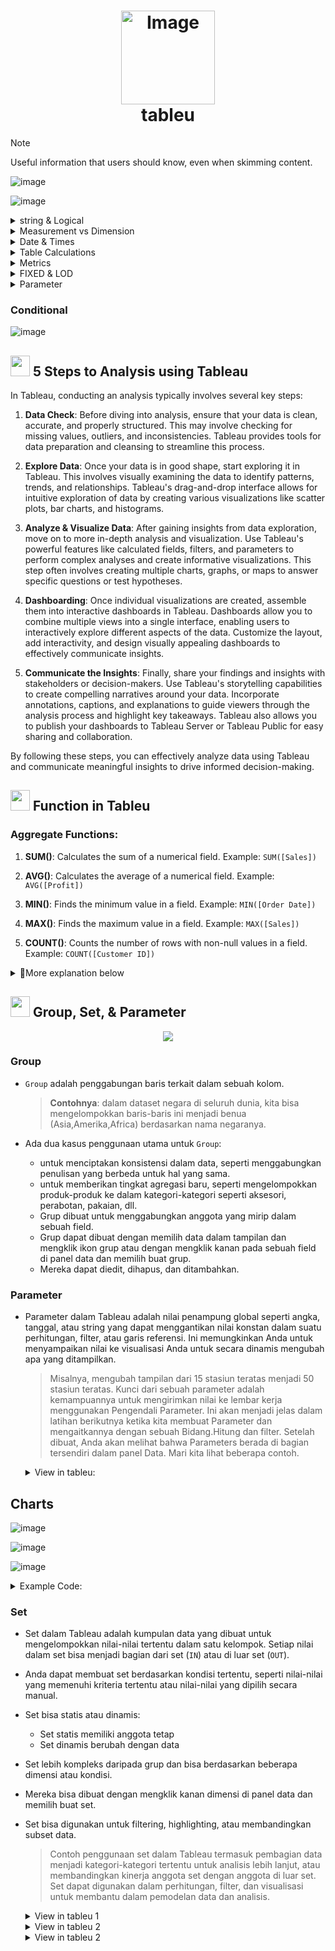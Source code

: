  <h1 align="center">
     <img src="https://github.com/Data-Portofolio/tableu-quick-start/assets/133883292/e52a1f2f-16e0-4cd2-907b-a388b916a4af" alt="Image" width="150" height="auto"/>
    <br>
    tableu</h1>
    
> [!NOTE]
> Useful information that users should know, even when skimming content.
    
![image](https://github.com/Data-Portofolio/tableu-quick-start/assets/133883292/0661dc87-1d3f-4656-9e20-9d03e9a80f40)


![image](https://github.com/Data-Portofolio/tableu-quick-start/assets/133883292/5ff5eebb-84ad-4d17-8c01-acbca4c42a9d)

<details><summary>string & Logical</summary>
## String
 
![image](https://github.com/Data-Portofolio/tableu-quick-start/assets/133883292/0338b9cd-4e36-4860-8621-4f4d4491b018)
![image](https://github.com/Data-Portofolio/tableu-quick-start/assets/133883292/150bcd77-6623-4c35-a749-d691dc38f435)

## Logical
![image](https://github.com/Data-Portofolio/tableu-quick-start/assets/133883292/cbdd9864-4ce8-4724-94e3-8f39a6a0ac0d)
![image](https://github.com/Data-Portofolio/tableu-quick-start/assets/133883292/2e329149-0330-4028-8ac9-3812cf73884d)
![image](https://github.com/Data-Portofolio/tableu-quick-start/assets/133883292/14024ae4-d380-46cc-bc8b-6780cd35ccb4)

 
</details>

<details><summary>Measurement vs Dimension </summary>
 
 ![image](https://github.com/Data-Portofolio/tableu-quick-start/assets/133883292/0cdbd8ce-5c2d-4b31-a732-52c806801728)

![image](https://github.com/Data-Portofolio/tableu-quick-start/assets/133883292/7232c987-8c66-4e7d-bf39-f53570d33a9d)

 
 ## Fixed
![image](https://github.com/Data-Portofolio/tableu-quick-start/assets/133883292/1abf3a15-525d-43b5-992f-dba8618b8791)
![image](https://github.com/Data-Portofolio/tableu-quick-start/assets/133883292/23a45e64-057f-4fdb-9d23-12a282689544)
![image](https://github.com/Data-Portofolio/tableu-quick-start/assets/133883292/a81d1395-4883-43e6-afda-ef398ff77c93)
![image](https://github.com/Data-Portofolio/tableu-quick-start/assets/133883292/64f42d1d-ad01-497c-a85d-2ed9b270f927)
![image](https://github.com/Data-Portofolio/tableu-quick-start/assets/133883292/e209146c-bf5b-4639-a738-a606340e6b03)
![image](https://github.com/Data-Portofolio/tableu-quick-start/assets/133883292/bebf4ee5-5ac4-4a9f-aa4d-9b5eed375eb0)
![image](https://github.com/Data-Portofolio/tableu-quick-start/assets/133883292/620899aa-8ab6-416b-bd2a-ef5af10c553d)
![image](https://github.com/Data-Portofolio/tableu-quick-start/assets/133883292/4fa55cf6-c1d3-4b97-b53a-70516ae3e083)


## Include & Exclude

![image](https://github.com/Data-Portofolio/tableu-quick-start/assets/133883292/84fc626f-a6e9-4dd2-b847-271c789bd26d)
![image](https://github.com/Data-Portofolio/tableu-quick-start/assets/133883292/ad721f4c-21a2-44ff-9e06-982eab823607)
![image](https://github.com/Data-Portofolio/tableu-quick-start/assets/133883292/21c3c97a-c8a8-4493-9a3c-4b3163758efd)
![image](https://github.com/Data-Portofolio/tableu-quick-start/assets/133883292/be759949-ac94-4a74-840f-912304eb650f)
![image](https://github.com/Data-Portofolio/tableu-quick-start/assets/133883292/8a1d3a84-5df3-42ff-b65e-1fbeb0199481)


</details>

<details><summary> Date & Times</summary>
 
![image](https://github.com/Data-Portofolio/tableu-quick-start/assets/133883292/d7a774db-f219-4343-8cff-f2e2aadfd3f8)
![image](https://github.com/Data-Portofolio/tableu-quick-start/assets/133883292/32ffd1e2-92ea-4ec7-85f7-d6e00d07a0e7)
![image](https://github.com/Data-Portofolio/tableu-quick-start/assets/133883292/3f20eeab-4a42-4622-bca1-4f667295b450)
![image](https://github.com/Data-Portofolio/tableu-quick-start/assets/133883292/31d05803-b1e7-4e08-9165-296fa45acb6e)
![image](https://github.com/Data-Portofolio/tableu-quick-start/assets/133883292/9c333f37-f941-4bbe-b747-6213b0c33949)
![image](https://github.com/Data-Portofolio/tableu-quick-start/assets/133883292/f8831ed9-0240-4721-af6d-cd400782ba4b)
![image](https://github.com/Data-Portofolio/tableu-quick-start/assets/133883292/0c956c0d-67b2-4523-a707-b8cf387d5d68)
![image](https://github.com/Data-Portofolio/tableu-quick-start/assets/133883292/a51a5ee2-50aa-4fce-840d-02e60f904b5e)

 ![image](https://github.com/Data-Portofolio/tableu-quick-start/assets/133883292/c504ef3b-e8f0-4996-9de9-a2888c4ae8b3)
![image](https://github.com/Data-Portofolio/tableu-quick-start/assets/133883292/929c07e2-4fdc-48bd-82bd-0131d44cc7a2)
![image](https://github.com/Data-Portofolio/tableu-quick-start/assets/133883292/cfc44523-420e-44a2-83c5-ad9b5e81cc7b)

</details>
<details><summary>Table Calculations </summary>

![image](https://github.com/Data-Portofolio/tableu-quick-start/assets/133883292/5cc28c23-47df-4f27-bc9a-6cbfa89e8568)
</details>

<details><summary>Metrics</summary>
 
<details><summary>1. Gross Profit</summary>
 
## Gross Profit 

 Untuk menghitung gross profit (keuntungan kotor) di Tableau menggunakan ekspresi LOD, Anda dapat menggunakan rumus yang mempertimbangkan penjualan dan biaya produk. Berikut adalah cara umum untuk menghitung gross profit:

```plaintext
Gross Profit = Total Penjualan - Total Biaya Produk
```

Dalam hal ini, Anda mungkin memiliki kolom atau bidang untuk total penjualan dan total biaya produk. Anda kemudian dapat menggunakan ekspresi LOD untuk menghitung gross profit dengan mempertahankan agregasi dari dimensi lainnya.

Berikut adalah contoh ekspresi LOD untuk menghitung gross profit di Tableau:

```plaintext
{FIXED [Product]: SUM([Sales])} - {FIXED [Product]: SUM([Cost])}
```

Di sini, kita menggunakan ekspresi FIXED LOD untuk menjaga agregasi dari dimensi produk (Product) dan kemudian menghitung total penjualan (SUM([Sales])) dan total biaya (SUM([Cost])) untuk setiap produk. Kemudian kita mengurangkan total biaya produk dari total penjualan untuk mendapatkan gross profit.

Pastikan bahwa Anda telah mengganti `[Product]`, `[Sales]`, dan `[Cost]` dengan nama dimensi dan metrik yang sesuai dalam data Anda. Dengan menggunakan ekspresi LOD ini dalam pengaturan perhitungan di Tableau, Anda dapat dengan mudah menampilkan gross profit di visualisasi Anda.

![image](https://github.com/Data-Portofolio/tableu-quick-start/assets/133883292/afc2d258-ddec-4148-95cc-fddbbdbbf0be)


## % of Gross Profit
Untuk menghitung persentase dari keuntungan kotor (gross profit) terhadap total penjualan, Anda dapat menggunakan ekspresi LOD dalam Tableau. Persentase dari gross profit biasanya dihitung dengan rumus:

![image](https://github.com/Data-Portofolio/tableu-quick-start/assets/133883292/ce726ed5-0985-431a-b54d-40a172371a2c)


Di bawah ini adalah contoh cara Anda bisa menghitungnya dalam Tableau menggunakan ekspresi LOD:

```plaintext
({FIXED [Product]: SUM([Sales])} - {FIXED [Product]: SUM([Cost])}) / {FIXED : SUM([Sales])} * 100
```

Dalam rumus di atas:
- `{FIXED [Product]: SUM([Sales])} - {FIXED [Product]: SUM([Cost])}` menghitung gross profit seperti yang telah dijelaskan sebelumnya.
- `{FIXED : SUM([Sales])}` menghitung total penjualan secara keseluruhan tanpa memperhatikan dimensi lain.

Kemudian, kita membagi gross profit dengan total penjualan dan mengalikan dengan 100 untuk mendapatkan persentase dari gross profit terhadap total penjualan.

Pastikan untuk mengganti `[Product]`, `[Sales]`, dan `[Cost]` dengan nama dimensi dan metrik yang sesuai dalam dataset Anda.

Dengan menggunakan ekspresi LOD ini dalam perhitungan di Tableau, Anda dapat menampilkan persentase dari keuntungan kotor dalam visualisasi Anda.


![image](https://github.com/Data-Portofolio/tableu-quick-start/assets/133883292/7d8ed15d-f409-4e73-8734-ccbdcaf927d8)


</details>

<details><summary>2. CAGR</summary>
 
CAGR (Compound Annual Growth Rate) adalah ukuran untuk mengukur laju pertumbuhan suatu investasi atau bisnis selama periode waktu tertentu, dengan mengasumsikan pertumbuhan yang merata dari tahun ke tahun dalam periode tersebut. CAGR sering digunakan untuk mengevaluasi kinerja investasi atau bisnis dalam jangka waktu yang panjang.

![image](https://github.com/Data-Portofolio/tableu-quick-start/assets/133883292/ca37d6b4-a1b3-49b7-8e4a-7d086059eac2)


CAGR memberikan gambaran yang lebih akurat tentang pertumbuhan, karena mencerminkan pertumbuhan yang berkelanjutan dari waktu ke waktu, dan mengabaikan fluktuasi tahunan yang mungkin terjadi.

Dalam konteks Tableau, Anda dapat menghitung CAGR dengan menggunakan perhitungan kustom atau ekspresi LOD, tergantung pada struktur data Anda dan tingkat kompleksitas yang Anda perlukan. Anda dapat menggunakan data historis untuk menghitung CAGR dari kinerja bisnis atau investasi dalam visualisasi Anda.
 
![image](https://github.com/Data-Portofolio/tableu-quick-start/assets/133883292/08a6a00f-ab18-4dc3-bc76-78dfd9113b39)

 
</details>

</details>


<details><summary>FIXED & LOD </summary>
 
Di dalam Tableau, Fixed dan LOD (Level of Detail) adalah dua jenis pernyataan yang memungkinkan Anda untuk mengontrol tingkat detail atau granularitas dari perhitungan Anda dalam visualisasi data. Mari kita jelaskan keduanya:

1. **Fixed Expression:**
   - Ekspresi Fixed memungkinkan Anda untuk menghitung nilai yang berdasarkan dimensi tertentu, tanpa memperhitungkan dimensi lain dalam tampilan.
   - Misalnya, Anda memiliki data penjualan yang mencakup berbagai kategori produk dan wilayah geografis. Anda ingin menghitung total penjualan untuk setiap kategori produk, tetapi Anda ingin mengabaikan perbedaan wilayah. Dalam hal ini, Anda dapat menggunakan ekspresi Fixed untuk menghitung total penjualan untuk setiap kategori produk tanpa memperdulikan wilayah.
   - Rumus umum untuk Fixed Expression: `{FIXED [dimension]: aggregation expression}`
   - Contoh: `{FIXED [Category]: SUM([Sales])}` akan menghitung total penjualan untuk setiap kategori produk, tanpa memperhatikan dimensi lain seperti wilayah.

2. **LOD Expression (Level of Detail):**
   - Ekspresi LOD memungkinkan Anda untuk secara eksplisit mengontrol tingkat detail perhitungan Anda dalam visualisasi data.
   - Anda dapat menggunakan LOD Expression ketika Anda ingin menghitung sesuatu pada tingkat detail yang berbeda dari visualisasi Anda.
   - LOD Expression memiliki tiga jenis utama:
     - **INCLUDE**: Menghitung ekspresi LOD berdasarkan dimensi yang Anda tentukan, mempertahankan agregasi dari dimensi lain.
     - **EXCLUDE**: Menghitung ekspresi LOD dengan mengabaikan dimensi yang Anda tentukan, mempertahankan agregasi dari dimensi lain.
     - **FIXED**: Menghitung ekspresi LOD pada tingkat detail yang Anda tentukan, mengabaikan dimensi dalam visualisasi.
   - Rumus umum untuk LOD Expression: `{INCLUDE/EXCLUDE/FIXED [dimension]: aggregation expression}`
   - Contoh: `{INCLUDE [Category]: SUM([Sales])}` akan menghitung total penjualan untuk setiap kategori produk, tetapi akan mempertahankan agregasi dari dimensi lain seperti wilayah.

Perbedaan utama antara Fixed dan LOD Expression terletak pada cara mereka memperlakukan dimensi dalam perhitungan. Fixed Expression memperlakukan dimensi yang ditentukan sebagai tingkat detail tetap tanpa memperhatikan dimensi lainnya, sementara LOD Expression memungkinkan Anda untuk secara fleksibel mengontrol tingkat detail perhitungan Anda berdasarkan dimensi tertentu atau keseluruhan tampilan.
![image](https://github.com/Data-Portofolio/tableu-quick-start/assets/133883292/f4625996-6f09-4323-a512-c39ff58d9c59)
![image](https://github.com/Data-Portofolio/tableu-quick-start/assets/133883292/d65bdf0c-c889-47f4-ac4c-f8eb667af67d)
![image](https://github.com/Data-Portofolio/tableu-quick-start/assets/133883292/d38b603a-d363-4181-8fc7-56417c7716aa)


 
</details>

<details><summary>Parameter </summary>

 ### Parameter  1
 ![image](https://github.com/Data-Portofolio/tableu-quick-start/assets/133883292/334ed3be-ee0b-4e0e-999b-0fd3da941fc9)
![image](https://github.com/Data-Portofolio/tableu-quick-start/assets/133883292/c8ad27fa-cfb6-4616-95b4-f01825af3b4b)


 ### Parameter  2
 ![image](https://github.com/Data-Portofolio/tableu-quick-start/assets/133883292/0f037cf3-9419-4f59-94d8-351d4e4d8d6d)

![image](https://github.com/Data-Portofolio/tableu-quick-start/assets/133883292/17d4628b-b53e-4eb0-b3e4-bf24a7a32175)

 
</details>

### Conditional
![image](https://github.com/Data-Portofolio/tableu-quick-start/assets/133883292/7067b04f-ba18-46c2-a78c-3ca2414c7620)


## <img src="https://github.com/Data-Portofolio/tableu-quick-start/assets/133883292/ba90152c-0ebb-417d-b036-ab43bd6c4e54" width="31" height="33"> 5 Steps to Analysis using Tableau

In Tableau, conducting an analysis typically involves several key steps:

1. **Data Check**: Before diving into analysis, ensure that your data is clean, accurate, and properly structured. This may involve checking for missing values, outliers, and inconsistencies. Tableau provides tools for data preparation and cleansing to streamline this process.

2. **Explore Data**: Once your data is in good shape, start exploring it in Tableau. This involves visually examining the data to identify patterns, trends, and relationships. Tableau's drag-and-drop interface allows for intuitive exploration of data by creating various visualizations like scatter plots, bar charts, and histograms.

3. **Analyze & Visualize Data**: After gaining insights from data exploration, move on to more in-depth analysis and visualization. Use Tableau's powerful features like calculated fields, filters, and parameters to perform complex analyses and create informative visualizations. This step often involves creating multiple charts, graphs, or maps to answer specific questions or test hypotheses.

4. **Dashboarding**: Once individual visualizations are created, assemble them into interactive dashboards in Tableau. Dashboards allow you to combine multiple views into a single interface, enabling users to interactively explore different aspects of the data. Customize the layout, add interactivity, and design visually appealing dashboards to effectively communicate insights.

5. **Communicate the Insights**: Finally, share your findings and insights with stakeholders or decision-makers. Use Tableau's storytelling capabilities to create compelling narratives around your data. Incorporate annotations, captions, and explanations to guide viewers through the analysis process and highlight key takeaways. Tableau also allows you to publish your dashboards to Tableau Server or Tableau Public for easy sharing and collaboration.

By following these steps, you can effectively analyze data using Tableau and communicate meaningful insights to drive informed decision-making.

## <img src="https://github.com/Data-Portofolio/tableu-quick-start/assets/133883292/0748103a-61ef-4c28-a641-6821fbdbd014" width="31" height="33"> Function in Tableu

### Aggregate Functions:
1. **SUM()**: Calculates the sum of a numerical field.
   Example: `SUM([Sales])`

2. **AVG()**: Calculates the average of a numerical field.
   Example: `AVG([Profit])`

3. **MIN()**: Finds the minimum value in a field.
   Example: `MIN([Order Date])`

4. **MAX()**: Finds the maximum value in a field.
   Example: `MAX([Sales])`

5. **COUNT()**: Counts the number of rows with non-null values in a field.
   Example: `COUNT([Customer ID])`

<details><summary>
🎯More explanation below</summary>
 
### Date Functions:
1. **DATEADD()**: Adds a specified interval to a date.
   Example: `DATEADD('year', 1, [Order Date])` adds one year to the Order Date.

2. **DATEDIFF()**: Calculates the difference between two dates.
   Example: `DATEDIFF('day', [Start Date], [End Date])` calculates the number of days between two dates.

3. **DATETRUNC()**: Truncates a date to a specified level of precision.
   Example: `DATETRUNC('quarter', [Order Date])` truncates the Order Date to the nearest quarter.

4. **DATEPART()**: Extracts a part of a date.
   Example: `DATEPART('month', [Order Date])` extracts the month from the Order Date.

5. **NOW()**: Returns the current date and time.
   Example: `NOW()` returns the current date and time.

6. **TODAY()**: Returns the current date.
   Example: `TODAY()` returns the current date without the time component.

7. **DATE()**: Creates a date from separate year, month, and day components.
   Example: `DATE(2022, 10, 15)` creates the date October 15, 2022.

8. **DATEPARSE()**: Parses a string into a date using a specified format.
   Example: `DATEPARSE('yyyy-MM-dd', '2022-10-15')` parses the string '2022-10-15' into a date.
    
### String Functions:
1. **LEFT()**: Returns the leftmost characters of a string.
   Example: `LEFT([Product Name], 5)` returns the first 5 characters of the Product Name.

2. **RIGHT()**: Returns the rightmost characters of a string.
   Example: `RIGHT([Customer Name], 3)` returns the last 3 characters of the Customer Name.

3. **MID()**: Returns a substring from within a string.
   Example: `MID([Description], 1, 10)` returns a substring of 10 characters starting from the 1st character of the Description.

4. **LEN()**: Returns the length of a string.
   Example: `LEN([Product Name])` returns the number of characters in the Product Name.

5. **UPPER()**: Converts a string to uppercase.
   Example: `UPPER([City])` converts the City name to uppercase.

6. **LOWER()**: Converts a string to lowercase.
   Example: `LOWER([Country])` converts the Country name to lowercase.

7. **TRIM()**: Removes leading and trailing spaces from a string.
   Example: `TRIM([Description])` removes leading and trailing spaces from the Description.

8. **REPLACE()**: Replaces occurrences of a substring within a string with another substring.
   Example: `REPLACE([Product Name], 'Chair', 'Table')` replaces 'Chair' with 'Table' in the Product Name.

9. **CONTAINS()**: Checks if a string contains another substring.
   Example: `CONTAINS('Hello, World!', 'World')` returns TRUE if 'Hello, World!' contains 'World'.

10. **FIND()**: Returns the position of a substring within a string.
    Example: `FIND('cat', 'The cat is on the mat')` returns 5 as 'cat' starts at the 5th position in the string.

11. **SPLIT()**: Splits a string into an array of substrings based on a delimiter.
    Example: `SPLIT('apple,orange,banana', ',')` returns an array containing 'apple', 'orange', and 'banana'.

12. **STR()**: Converts a value to a string.
    Example: `STR([Sales])` converts the Sales value to a string.

Certainly! Here are some logical functions in Tableau along with examples of their usage:

### Logical Functions:
1. **IF-THEN-ELSE**: Conditional statement that returns different results based on a condition.
   Example: `IF [Sales] > 1000 THEN 'High' ELSE 'Low' END` categorizes sales as 'High' if greater than 1000, otherwise 'Low'.

2. **CASE**: Conditional statement that evaluates multiple conditions.
   Example: 
   ```sql
   CASE 
       WHEN [Category] = 'Furniture' THEN 'Office Furniture'
       WHEN [Category] = 'Technology' THEN 'Electronics'
       ELSE 'Other' 
   END
   ```
   
3. **AND**: Logical AND operation.
    example:
    ```
    IF [Sales] > 1000 AND [Profit] > 500
    THEN 'High Profit' ELSE 'Low Profit'
    END` checks if both sales and profit are above certain thresholds.
    ```
5. **OR**: Logical OR operation.
   Example:
   ```
   IF [Region] = 'North' OR [Region] = 'South'
   THEN 'Northern or Southern Region' ELSE 'Other Regions'
   END` checks if the region is either 'North' or 'South'.
   ```
7. **NOT**: Logical NOT operation.
   Example:
   ```
   IF NOT ISNULL([Discount])
   THEN 'Discount Applied'
   ELSE 'No Discount Applied'
   END` checks if the discount field is not null.
   ```
These logical functions in Tableau are essential for implementing conditional logic in your data analysis. They allow you to control how your data is categorized, filtered, or displayed based on specific conditions.

### Number Functions:
1. **ABS()**: Returns the absolute value of a number.
   Example: `ABS([Profit])`

2. **ROUND()**: Rounds a number to a specified number of decimal places.
   Example: `ROUND([Discount], 2)`

### Table Calculation Functions:
1. **WINDOW_SUM()**: Calculates a running sum of a field within a specified window.
   Example: `WINDOW_SUM(SUM([Sales]))`

2. **RUNNING_SUM()**: Calculates a running sum of a field.
   Example: `RUNNING_SUM([Profit])`

### Type Conversion Functions:
1. **INT()**: Converts a value to an integer.
   Example: `INT([Quantity])`

2. **STR()**: Converts a value to a string.
   Example: `STR([Sales])`

### Statistical Functions:
1. **ZN()**: Replaces null values with zero.
   Example: `ZN([Sales])`

2. **NULLIF()**: Returns null if two expressions are equal.
   Example: `NULLIF([Profit], 0)`

Certainly! Here are some geographic functions in Tableau along with examples of their usage:

### Geographic Functions:
1. **MAKEPOINT()**: Creates a point geometry from latitude and longitude values.
   Example: `MAKEPOINT([Latitude], [Longitude])`

2. **DISTANCE()**: Calculates the distance between two points.
   Example: `DISTANCE([Origin], [Destination])`

3. **AREA()**: Calculates the area of a polygon.
   Example: `AREA([Polygon])`

4. **BUFFER()**: Creates a buffer zone around a point, line, or polygon.
   Example: `BUFFER([Location], 10, 'kilometers')`

5. **CONTAINS()**: Checks if one geometry contains another.
   Example: `CONTAINS([Polygon], [Point])`

6. **INTERSECTS()**: Checks if two geometries intersect.
   Example: `INTERSECTS([Polygon1], [Polygon2])`

7. **WITHIN()**: Checks if one geometry is within another.
   Example: `WITHIN([Point], [Polygon])`

These geographic functions are useful for spatial analysis and creating geospatial visualizations in Tableau. They allow you to perform operations such as calculating distances between locations, determining containment relationships, and creating buffer zones around points of interest.
</details>

##  <img src="https://github.com/Data-Portofolio/tableu-quick-start/assets/133883292/c5e7c50c-7eff-4ffb-bd44-129ff892dfbe" width="31" height="33"> Group, Set, & Parameter

<p align="center"> <img src="https://github.com/Data-Portofolio/tableu-quick-start/assets/133883292/ad6abd68-824c-4872-88ed-a9fb765390f2"></p>

### Group
- `Group` adalah penggabungan baris terkait dalam sebuah kolom.
  
  >**Contohnya**: dalam dataset negara di seluruh dunia, kita bisa mengelompokkan baris-baris ini menjadi benua (Asia,Amerika,Africa) berdasarkan nama negaranya.
  
- Ada dua kasus penggunaan utama untuk `Group`:
  - untuk menciptakan konsistensi dalam data, seperti menggabungkan penulisan yang berbeda untuk hal yang sama.
  - untuk memberikan tingkat agregasi baru, seperti mengelompokkan produk-produk ke dalam kategori-kategori seperti aksesori, perabotan, pakaian, dll.
  - Grup dibuat untuk menggabungkan anggota yang mirip dalam sebuah field.
  - Grup dapat dibuat dengan memilih data dalam tampilan dan mengklik ikon grup atau dengan mengklik kanan pada sebuah field di panel data dan memilih buat grup.
  - Mereka dapat diedit, dihapus, dan ditambahkan.
### Parameter
- Parameter dalam Tableau adalah nilai penampung global seperti angka, tanggal, atau string yang dapat menggantikan nilai konstan dalam suatu perhitungan, filter, atau garis referensi. Ini memungkinkan Anda untuk menyampaikan nilai ke visualisasi Anda untuk secara dinamis mengubah apa yang ditampilkan.

  > Misalnya, mengubah tampilan dari 15 stasiun teratas menjadi 50 stasiun teratas. Kunci dari sebuah parameter adalah kemampuannya untuk mengirimkan nilai ke lembar      kerja menggunakan Pengendali Parameter. Ini akan menjadi jelas dalam latihan berikutnya ketika kita membuat Parameter dan mengaitkannya dengan sebuah Bidang.Hitung  dan filter. Setelah dibuat, Anda akan melihat bahwa Parameters berada di bagian tersendiri dalam panel Data. Mari kita lihat beberapa contoh.

  <details><summary>View in tableu: </summary>

    ![image](https://github.com/Data-Portofolio/tableu-quick-start/assets/133883292/ec3ff6d0-1730-49f5-a326-4379eacd1aac)
  </details>

## Charts

![image](https://github.com/Data-Portofolio/tableu-quick-start/assets/133883292/281d0e61-88eb-45ce-86f3-b80eda77da32)

![image](https://github.com/Data-Portofolio/tableu-quick-start/assets/133883292/9972c8fe-fec9-44d5-85ef-05a24021d832)

![image](https://github.com/Data-Portofolio/tableu-quick-start/assets/133883292/4ce6f3cb-80fb-4d3c-91fc-d1ed75e7771d)


  <details><summary>Example Code:</summary>
   <br>
 
   #### Time Block
   
   ```sql
   IF DATEPART('hour', [Start Time]) >= 0 AND DATEPART('hour', [Start Time]) < 6 
       THEN 'Night'
   ELSEIF DATEPART('hour', [Start Time]) >= 6 AND DATEPART('hour', [Start Time]) < 12
       THEN 'Morning'
   ELSEIF DATEPART('hour', [Start Time]) >= 12 AND DATEPART('hour', [Start Time]) < 18
       THEN 'Afternoon'
   ELSE 
       'Evening'
   END
   ```

   ####  weekend or weekdays
   
   ```sql
   IF DATEPART('day', [Start Time])=1 
       or DATEPART('day', [Start Time])= 7
   THEN 'Weekend'
   ELSE 'Weekday'
   END
   ```
   
   #### Season
   
   ```sql
   IF  datepart('month', [Start Time])<3 THEN 'Winter'
   ELSEIF  datepart('month', [Start Time])<5 THEN 'Spring'
   ELSE 'Summer'
   END
   ```
   
   #### Trip Duration (hour)
   
   ```sql
   DATEDIFF('hour', [Start Time], [End Time])
   ```
   </details>

### Set
- Set dalam Tableau adalah kumpulan data yang dibuat untuk mengelompokkan nilai-nilai tertentu dalam satu kelompok. Setiap nilai dalam set bisa menjadi bagian dari set (`IN`) atau di luar set (`OUT`).
- Anda dapat membuat set berdasarkan kondisi tertentu, seperti nilai-nilai yang memenuhi kriteria tertentu atau nilai-nilai yang dipilih secara manual.
- Set bisa statis atau dinamis:
   - Set statis memiliki anggota tetap
   - Set dinamis berubah dengan data
- Set lebih kompleks daripada grup dan bisa berdasarkan beberapa dimensi atau kondisi.
- Mereka bisa dibuat dengan mengklik kanan dimensi di panel data dan memilih buat set.
- Set bisa digunakan untuk filtering, highlighting, atau membandingkan subset data.

  > Contoh penggunaan set dalam Tableau termasuk pembagian data menjadi kategori-kategori tertentu untuk analisis lebih lanjut, atau membandingkan kinerja anggota set     dengan anggota di luar set. Set dapat digunakan dalam perhitungan, filter, dan visualisasi untuk membantu dalam pemodelan data dan analisis.
   <details><summary>View in tableu 1</summary>
      <p align="center"> <img src="https://github.com/Data-Portofolio/tableu-quick-start/assets/133883292/9bef9779-c109-47b8-968a-85540d44b81d"></p>
   </details>
   <details><summary>View in tableu 2</summary>
      <p align="center"> <img src="https://github.com/Data-Portofolio/tableu-quick-start/assets/133883292/320a0314-3722-49ee-a043-50fcc54d0a0d"></p>
   </details>
    <details><summary>View in tableu 2</summary>
      <p align="center"> <img src="https://github.com/Data-Portofolio/tableu-quick-start/assets/133883292/e39397f3-648e-49f3-81b2-7cd5bf8a426b"></p>
   </details>
  

  

